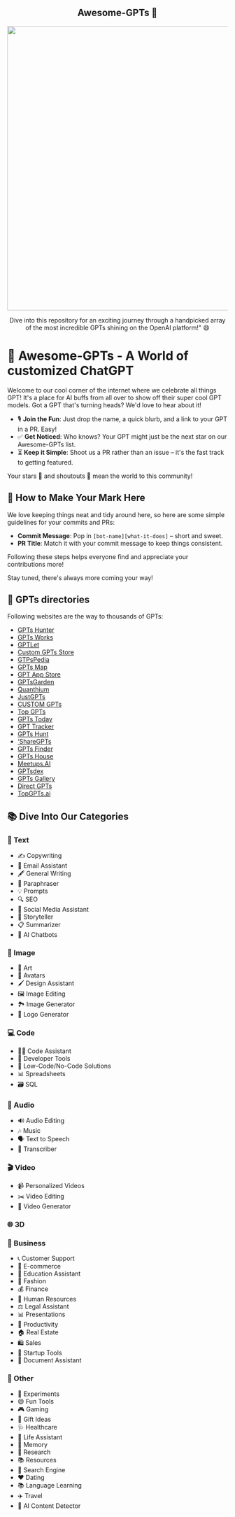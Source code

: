 <div align="center">
  <h2 align="center">Awesome-GPTs 🚀</h2>
  <p align="center">
    <img width="650" src="https://images.openai.com/blob/2014517b-1a80-4b62-bbb6-caa490f69299/introducing-gpts.png?trim=0,0,0,0&width=2000">
  </p>
  <p align="center">
    <p align="center"> Dive into this repository for an exciting journey through a handpicked array of the most incredible GPTs shining on the OpenAI platform!" 😄</p>
  </p>
</div>

# 🚀 Awesome-GPTs - A World of customized ChatGPT

Welcome to our cool corner of the internet where we celebrate all things GPT! It's a place for AI buffs from all over to show off their super cool GPT models. Got a GPT that's turning heads? We'd love to hear about it!

- 🎙️ **Join the Fun**: Just drop the name, a quick blurb, and a link to your GPT in a PR. Easy!
- ✅ **Get Noticed**: Who knows? Your GPT might just be the next star on our Awesome-GPTs list.
- ⏳ **Keep it Simple**: Shoot us a PR rather than an issue – it's the fast track to getting featured.

Your stars 🌟 and shoutouts 🫶 mean the world to this community!

## 🌟 How to Make Your Mark Here

We love keeping things neat and tidy around here, so here are some simple guidelines for your commits and PRs:

- **Commit Message**: Pop in `[bot-name][what-it-does]` – short and sweet.
- **PR Title**: Match it with your commit message to keep things consistent.

Following these steps helps everyone find and appreciate your contributions more!

Stay tuned, there's always more coming your way!

## 📂 GPTs directories

Following websites are the way to thousands of GPTs:

- [GPTs Hunter](https://www.gptshunter.com)
- [GPTs Works](https://gpts.works/)
- [GPTLet](https://gptlet.app)
- [Custom GPTs Store](https://gptstlist.com)
- [GTPsPedia](https://gptspedia.io)
- [GPTs Map](https://gptsmap.xyz)
- [GPT App Store](https://gptappstore.ai)
- [GPTsGarden](https://www.gptsgarden.com)
- [Quanthium](https://quanthium.io)
- [JustGPTs](https://justgpts.com)
- [CUSTOM GPTs](https://www.customgpts.info)
- [Top GPTs](https://topgpts.store)
- [GPTs Today](https://gptstoday.com)
- [GPT Tracker](https://gptstracker.com)
- [GPTs Hunt](https://www.gptshunt.tech)
- [‘ShareGPTs](https://sharegpts.net)
- [GPTs Finder](https://gptsfinder.net)
- [GPTs House](https://gptshouse.com/)
- [Meetups.AI](https://meetups.ai/)
- [GPTsdex](https://gptsdex.com/)
- [GPTs Gallery](https://www.gptsgallery.com/)
- [Direct GPTs](https://www.directgpts.com/)
- [TopGPTs.ai](https://www.topgpts.ai/)

## 📚 Dive Into Our Categories

### 📝 Text

- ✍️ Copywriting
- 📧 Email Assistant
- 🖋️ General Writing
- 🔁 Paraphraser
- 💡 Prompts
- 🔍 SEO
- 📱 Social Media Assistant
- 📖 Storyteller
- 📋 Summarizer
- 🤖 AI Chatbots

### 🎨 Image

- 🎨 Art
- 👤 Avatars
- 🖌️ Design Assistant
- 🖼️ Image Editing
- 🏞️ Image Generator
- 🌟 Logo Generator

### 💻 Code

- 🧑‍💻 Code Assistant
- 🔧 Developer Tools
- 🚀 Low-Code/No-Code Solutions
- 📊 Spreadsheets
- 🗃️ SQL

### 🎵 Audio

- 🔊 Audio Editing
- 🎶 Music
- 🗣️ Text to Speech
- 📝 Transcriber

### 🎬 Video

- 📹 Personalized Videos
- ✂️ Video Editing
- 🎥 Video Generator

### 🌐 3D

### 💼 Business

- 📞 Customer Support
- 🛒 E-commerce
- 🏫 Education Assistant
- 👗 Fashion
- 💰 Finance
- 👥 Human Resources
- ⚖️ Legal Assistant
- 📊 Presentations
- 🚀 Productivity
- 🏠 Real Estate
- 🛍️ Sales
- 🚀 Startup Tools
- 📄 Document Assistant

### 🎲 Other

- 🧪 Experiments
- 😄 Fun Tools
- 🎮 Gaming
- 🎁 Gift Ideas
- 🩺 Healthcare
- 🌱 Life Assistant
- 🧠 Memory
- 🔬 Research
- 📚 Resources
- 🔎 Search Engine
- ❤️ Dating
- 📚 Language Learning
- ✈️ Travel
- 🤖 AI Content Detector
